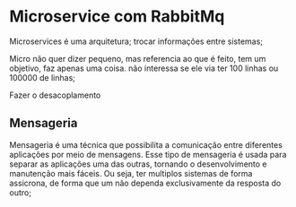 # Microservice com RabbitMq

Microservices é uma arquitetura; trocar informações entre sistemas; 

Micro não quer dizer pequeno, mas referencia ao que é feito, tem um objetivo, faz apenas uma coisa. não interessa se ele via ter 100 linhas ou 100000 de linhas;

Fazer o desacoplamento

## Mensageria

Mensageria é uma técnica que possibilita a comunicação entre diferentes aplicações por meio de mensagens. Esse tipo de mensageria é usada para separar as aplicações uma das outras, tornando o desenvolvimento e manutenção mais fáceis. Ou seja, ter multiplos sistemas de forma assicrona, de forma que um não dependa exclusivamente da resposta do outro; 